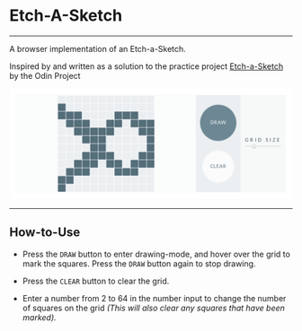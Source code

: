 # Etch-A-Sketch
---
A browser implementation of an Etch-a-Sketch.

Inspired by and written as a solution to the practice project
[Etch-a-Sketch](https://www.theodinproject.com/courses/web-development-101/lessons/etch-a-sketch-project) by the Odin Project

![Screenshot of Etch-A-Sketch App](assets/images/preview/screenshot.png)

---
## How-to-Use

+ Press the `DRAW` button to enter drawing-mode, and hover over the grid to mark the squares. Press the `DRAW` button again to stop drawing.

+ Press the `CLEAR` button to clear the grid. 

+ Enter a number from 2 to 64 in the number input to change the number of squares on the grid
*(This will also clear any squares that have been marked).*

